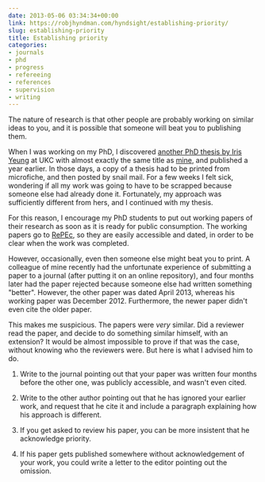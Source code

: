 ```yaml
---
date: 2013-05-06 03:34:34+00:00
link: https://robjhyndman.com/hyndsight/establishing-priority/
slug: establishing-priority
title: Establishing priority
categories:
- journals
- phd
- progress
- refereeing
- references
- supervision
- writing
---
```


The nature of research is that other people are probably working on similar ideas to you, and it is possible that someone will beat you to publishing them.<!-- more -->

When I was working on my PhD, I discovered [another PhD thesis by Iris Yeung](https://www.researchgate.net/publication/33777328_Continuous_time_threshold_autoregressive_model) at UKC with almost exactly the same title as [mine](https://robjhyndman.com/publications/phd/), and published a year earlier. In those days, a copy of a thesis had to be printed from microfiche, and then posted by snail mail. For a few weeks I felt sick, wondering if all my work was going to have to be scrapped because someone else had already done it. Fortunately, my approach was sufficiently different from hers, and I continued with my thesis.

For this reason, I encourage my PhD students to put out working papers of their research as soon as it is ready for public consumption. The working papers go to [RePEc](http://ideas.repec.org/s/msh/ebswps.html), so they are easily accessible and dated, in order to be clear when the work was completed.

However, occasionally, even then someone else might beat you to print. A colleague of mine recently had the unfortunate experience of submitting a paper to a journal (after putting it on an online repository), and four months later had the paper rejected because someone else had written something "better". However, the other paper was dated April 2013, whereas his working paper was December 2012. Furthermore, the newer paper didn't even cite the older paper.

This makes me suspicious. The papers were _very_ similar. Did a reviewer read the paper, and decide to do something similar himself, with an extension? It would be almost impossible to prove if that was the case, without knowing who the reviewers were. But here is what I advised him to do.


  1. Write to the journal pointing out that your paper was written four months before the other one, was publicly accessible, and wasn't even cited.

  2. Write to the other author pointing out that he has ignored your earlier work, and request that he cite it and include a paragraph explaining how his approach is different.

  3. If you get asked to review his paper, you can be more insistent that he acknowledge priority.

  4. If his paper gets published somewhere without acknowledgement of your work, you could write a letter to the editor pointing out the omission.
